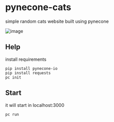 # pynecone-cats
simple random cats website built using pynecone

![image](https://i.ibb.co/Kx1rjyB/photo-2023-01-28-03-43-05.jpg)

## Help

install requirements
```
pip install pynecone-io
pip install requests
pc init
```

## Start

it will start in localhost:3000
```
pc run

```


